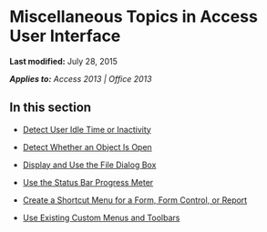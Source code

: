 
# Miscellaneous Topics in Access User Interface

 **Last modified:** July 28, 2015

 _**Applies to:** Access 2013 | Office 2013_

## In this section


-  [Detect User Idle Time or Inactivity](40e9c4ef-a81b-074b-0be0-8247b4ea525b.md)
    
-  [Detect Whether an Object Is Open](9378430d-752b-1ede-96af-235c7e79a06f.md)
    
-  [Display and Use the File Dialog Box](e4690a8b-f976-3be9-70b0-2d8c2377a19a.md)
    
-  [Use the Status Bar Progress Meter](1ced64d3-56e4-064e-3dd2-d6b5e4dbdd8a.md)
    
-  [Create a Shortcut Menu for a Form, Form Control, or Report](56fe8923-053f-e04d-78d6-c4dd814b6499.md)
    
-  [Use Existing Custom Menus and Toolbars](581167ca-7c9c-4402-a9b7-49393750079c.md)
    
